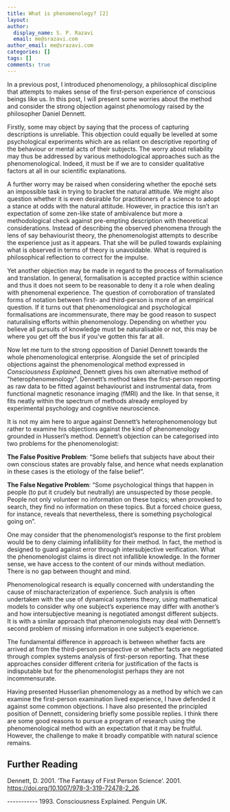 ```yaml
---
title: What is phenomenology? [2]
layout: 
author:
  display_name: S. P. Razavi
  email: me@srazavi.com
author_email: me@srazavi.com
categories: []
tags: []
comments: true
---
```

In a previous post, I introduced phenomenology, a philosophical discipline that attempts to makes sense of the first-person experience of conscious beings like us. In this post, I will present some worries about the method and consider the strong objection against phenomology raised by the philosopher Daniel Dennett.

Firstly, some may object by saying that the process of capturing descriptions is unreliable. This objection could equally be levelled at some psychological experiments which are as reliant on descriptive reporting of the behaviour or mental acts of their subjects. The worry about reliability may thus be addressed by various methodological approaches such as the phenomenological. Indeed, it must be if we are to consider qualitative factors at all in our scientific explanations.

A further worry may be raised when considering whether the epoché sets an impossible task in trying to bracket the natural attitude. We might also question whether it is even desirable for practitioners of a science to adopt a stance at odds with the natural attitude. However, in practice this isn’t an expectation of some zen-like state of ambivalence but more a methodological check against pre-empting description with theoretical considerations. Instead of describing the observed phenomena through the lens of say behaviourist theory, the phenomenologist attempts to describe the experience just as it appears. That she will be pulled towards explaining what is observed in terms of theory is unavoidable. What is required is philosophical reflection to correct for the impulse. 

Yet another objection may be made in regard to the process of formalisation and translation. In general, formalisation is accepted practice within science and thus it does not seem to be reasonable to deny it a role when dealing with phenomenal experience. The question of corroboration of translated forms of notation between first- and third-person is more of an empirical question. If it turns out that phenomenological and psychological formalisations are incommensurate, there may be good reason to suspect naturalising efforts within phenomenology. Depending on whether you believe all pursuits of knowledge must be naturalisable or not, this may be where you get off the bus if you've gotten this far at all.

Now let me turn to the strong opposition of Daniel Dennett towards the whole phenomenological enterprise. Alongside the set of principled objections against the phenomenological method expressed in _Consciousness Explained_, Dennett gives his own alternative method of "heterophenomenology". Dennett’s method takes the first-person reporting as raw data to be fitted against behaviourist and instrumental data, from functional magnetic resonance imaging (fMRI) and the like. In that sense, it fits neatly within the spectrum of methods already employed by experimental psychology and cognitive neuroscience.  

It is not my aim here to argue against Dennett’s heterophenomenology but rather to examine his objections against the kind of phenomenology grounded in Husserl’s method. Dennett’s objection can be categorised into two problems for the phenomenologist:

**The False Positive Problem**: “Some beliefs that subjects have about their own conscious states are provably false, and hence what needs explanation in these cases is the etiology of the false belief”. 

**The False Negative Problem**: “Some psychological things that happen in people (to put it crudely but neutrally) are unsuspected by those people.  People not only volunteer no information on these topics; when provoked to search, they find no information on these topics. But a forced choice guess, for instance, reveals that nevertheless, there is something psychological going on”.

One may consider that the phenomenologist’s response to the first problem would be to deny claiming infallibility for their method. In fact, the method is designed to guard against error through intersubjective verification. What the phenomenologist claims is direct not infallible knowledge. In the former sense, we have access to the content of our minds without mediation. There is no gap between thought and mind.

Phenomenological research is equally concerned with understanding the cause of mischaracterization of experience. Such analysis is often undertaken with the use of dynamical systems theory, using mathematical models to consider why one subject’s experience may differ with another’s and how intersubjective meaning is negotiated amongst different subjects. It is with a similar approach that phenomenologists may deal with Dennett’s second problem of missing information in one subject’s experience. 

The fundamental difference in approach is between whether facts are arrived at from the third-person perspective or whether facts are negotiated through complex systems analysis of first-person reporting. That these approaches consider different criteria for justification of the facts is indisputable but for the phenomenologist perhaps they are not incommensurate.

Having presented Husserlian phenomenology as a method by which we can examine the first-person examination lived experience, I have defended it against some common objections. I have also presented the principled position of Dennett, considering briefly some possible replies. I think there are some good reasons to pursue a program of research using the phenomenological method with an expectation that it may be fruitful. However, the challenge to make it broadly compatible with natural science remains.

## Further Reading

Dennett, D. 2001. ‘The Fantasy of First Person Science’. 2001. https://doi.org/10.1007/978-3-319-72478-2_26.

----------- 1993. Consciousness Explained. Penguin UK.  

